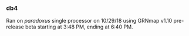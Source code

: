 ### db4
Ran on _paradoxus_ single processor on 10/29/18 using GRNmap v1.10 pre-release beta starting at 3:48 PM, ending at 6:40 PM.
